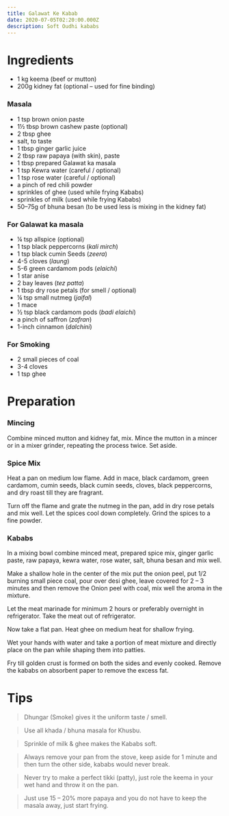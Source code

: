 ```yaml
---
title: Galawat Ke Kabab
date: 2020-07-05T02:20:00.000Z
description: Soft Oudhi kababs
---
```

# Ingredients 

- 1 kg keema (beef or mutton)
- 200g kidney fat (optional – used for fine binding)

### Masala

- 1 tsp brown onion paste
- 1½ tbsp brown cashew paste (optional)
- 2 tbsp ghee
- salt, to taste
- 1 tbsp ginger garlic juice
- 2 tbsp raw papaya (with skin), paste
- 1 tbsp prepared Galawat ka masala
- 1 tsp Kewra water (careful / optional)
- 1 tsp rose water (careful / optional)
- a pinch of red chili powder
- sprinkles of ghee (used while frying Kababs)
- sprinkles of milk (used while frying Kababs)
- 50–75g of bhuna besan (to be used less is mixing in the kidney fat)

### For Galawat ka masala

- ¼ tsp allspice (optional)
- 1 tsp black peppercorns (_kali mirch_)
- 1 tsp black cumin Seeds (_zeera_)
- 4-5 cloves (_laung_)
- 5-6 green cardamom pods (_elaichi_)
- 1 star anise
- 2 bay leaves (_tez patta_)
- 1 tbsp dry rose petals (for smell / optional)
- ¼ tsp small nutmeg (_jaifal_)
- 1 mace
- ½ tsp black cardamom pods (_badi elaichi_)
- a pinch of saffron (_zafran_)
- 1-inch cinnamon (_dalchini_)

### For Smoking 

- 2 small pieces of coal
- 3-4 cloves
- 1 tsp ghee

# Preparation

### Mincing

Combine minced mutton and kidney fat, mix. Mince the mutton in a mincer or in a mixer grinder, repeating the process twice. Set aside.

### Spice Mix

Heat a pan on medium low flame. Add in mace, black cardamom, green cardamom, cumin seeds, black cumin seeds, cloves, black peppercorns, and dry roast till they are fragrant.

Turn off the flame and grate the nutmeg in the pan, add in dry rose petals and mix well.
Let the spices cool down completely. Grind the spices to a fine powder.

### Kababs

In a mixing bowl combine minced meat, prepared spice mix, ginger garlic paste, raw papaya, kewra water, rose water, salt, bhuna besan and mix well.

Make a shallow hole in the center of the mix put the onion peel, put 1/2 burning small piece coal, pour over desi ghee, leave covered for 2 – 3 minutes and then remove the Onion peel with coal, mix well the aroma in the mixture.

Let the meat marinade for minimum 2 hours or preferably overnight in refrigerator.
Take the meat out of refrigerator.

Now take a flat pan. Heat ghee on medium heat for shallow frying.

Wet your hands with water and take a portion of meat mixture and directly place on the pan while shaping them into patties.

Fry till golden crust is formed on both the sides and evenly cooked.
Remove the kababs on absorbent paper to remove the excess fat.

# Tips

> Dhungar (Smoke) gives it the uniform taste / smell.

> Use all khada / bhuna masala for Khusbu.

> Sprinkle of milk & ghee makes the Kababs soft.

> Always remove your pan from the stove, keep aside for 1 minute and then turn the other side, kababs would never break.

> Never try to make a perfect tikki (patty), just role the keema in your wet hand and throw it on the pan.

> Just use 15 – 20% more papaya and you do not have to keep the masala away, just start frying.
